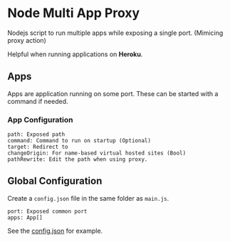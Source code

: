 # Node Multi App Proxy

Nodejs script to run multiple apps while exposing a single port. (Mimicing proxy action)

Helpful when running applications on **Heroku**.

## Apps
Apps are application running on some port. These can be started with a command if needed.

### App Configuration
```
path: Exposed path
command: Command to run on startup (Optional)
target: Redirect to
changeOrigin: For name-based virtual hosted sites (Bool)
pathRewrite: Edit the path when using proxy.
```


## Global Configuration
Create a `config.json` file in the same folder as `main.js`.

```
port: Exposed common port
apps: App[]
```

See the [config.json](./config.json) for example.